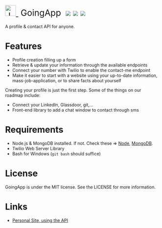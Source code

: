 <h1 style="font-weight:normal">
  <a href="https://www.jalcantara.pro">
    <img src=https://avatars1.githubusercontent.com/u/33139172?s=40&amp;v=4 alt="Jalcantara" width=35>
  </a>
  &nbsp;GoingApp&nbsp;
  <a href="https://www.jalcantara.pro"><img src=https://img.shields.io/badge/purpose-fun-brightgreen.svg></a>
  <a href="https://www.jalcantara.pro/start"><img src=https://img.shields.io/badge/Try%20it-live-green.svg></a>
  <a href="https://github.com/sourcerer-io/sourcerer-app/blob/master/LICENSE.md"><img src=https://img.shields.io/badge/license-MIT-green.svg?colorB=ff0000></a>
</h1>

A profile & contact API for anyone.

[//]: # (SHOWCASE)

Features
========
* Profile creation filling up a form
* Retrieve & update your information through the available endpoints
* Connect your number with Twilio to enable the contact-me endpoint 
* Make it easier to start with a website using your up-to-date information, mass-job-application, or to share facts about yourself

Creating your profile is just the first step. Some of the things on our roadmap include:
* Connect your LinkedIn, Glassdoor, git,...
* Front-end library to add a chat window to contact through sms

[//]: # (Get started)


Requirements
============
* Node.js & MongoDB installed. If not. Check these => [Node](https://nodejs.org/en/download/package-manager/), [MongoDB](https://docs.mongodb.com/manual/installation/).
* Twilio Web Server Library 
* Bash for Windows (`git bash` should suffice)

[//]: # (Usage)

[//]: # (Internals)

[//]: # (Build)

License
=======
GoingApp is under the MIT license. See the LICENSE for more information.

Links
=====
* [Personal Site, using the API](https://jalcantara.pro/)
